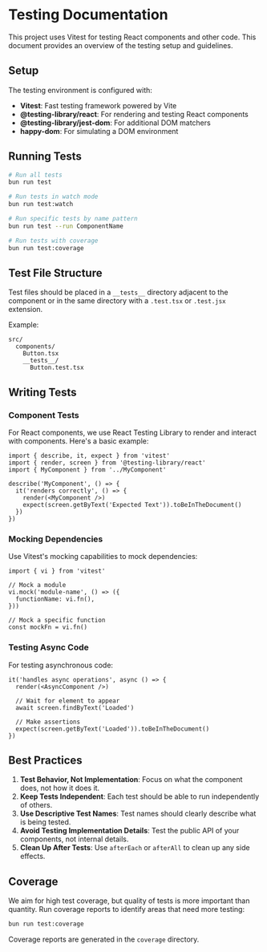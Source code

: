# Testing Documentation

This project uses Vitest for testing React components and other code. This document provides an overview of the testing setup and guidelines.

## Setup

The testing environment is configured with:

- **Vitest**: Fast testing framework powered by Vite
- **@testing-library/react**: For rendering and testing React components
- **@testing-library/jest-dom**: For additional DOM matchers
- **happy-dom**: For simulating a DOM environment

## Running Tests

```bash
# Run all tests
bun run test

# Run tests in watch mode
bun run test:watch

# Run specific tests by name pattern
bun run test --run ComponentName

# Run tests with coverage
bun run test:coverage
```

## Test File Structure

Test files should be placed in a `__tests__` directory adjacent to the component or in the same directory with a `.test.tsx` or `.test.jsx` extension.

Example:
```
src/
  components/
    Button.tsx
    __tests__/
      Button.test.tsx
```

## Writing Tests

### Component Tests

For React components, we use React Testing Library to render and interact with components. Here's a basic example:

```tsx
import { describe, it, expect } from 'vitest'
import { render, screen } from '@testing-library/react'
import { MyComponent } from '../MyComponent'

describe('MyComponent', () => {
  it('renders correctly', () => {
    render(<MyComponent />)
    expect(screen.getByText('Expected Text')).toBeInTheDocument()
  })
})
```

### Mocking Dependencies

Use Vitest's mocking capabilities to mock dependencies:

```tsx
import { vi } from 'vitest'

// Mock a module
vi.mock('module-name', () => ({
  functionName: vi.fn(),
}))

// Mock a specific function
const mockFn = vi.fn()
```

### Testing Async Code

For testing asynchronous code:

```tsx
it('handles async operations', async () => {
  render(<AsyncComponent />)

  // Wait for element to appear
  await screen.findByText('Loaded')

  // Make assertions
  expect(screen.getByText('Loaded')).toBeInTheDocument()
})
```

## Best Practices

1. **Test Behavior, Not Implementation**: Focus on what the component does, not how it does it.
2. **Keep Tests Independent**: Each test should be able to run independently of others.
3. **Use Descriptive Test Names**: Test names should clearly describe what is being tested.
4. **Avoid Testing Implementation Details**: Test the public API of your components, not internal details.
5. **Clean Up After Tests**: Use `afterEach` or `afterAll` to clean up any side effects.

## Coverage

We aim for high test coverage, but quality of tests is more important than quantity. Run coverage reports to identify areas that need more testing:

```bash
bun run test:coverage
```

Coverage reports are generated in the `coverage` directory.
